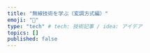 ```yaml
---
title: "無線技術を学ぶ（変調方式編）"
emoji: "🎉"
type: "tech" # tech: 技術記事 / idea: アイデア
topics: []
published: false
---
```

